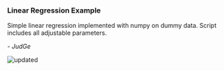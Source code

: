 <h3>Linear Regression Example</h3>

Simple linear regression implemented with numpy on dummy data. 
Script includes all adjustable parameters.

<i>- JudGe</i>






![updated](https://user-images.githubusercontent.com/39850866/52099910-417b3000-25a3-11e9-9579-aaca0c35f93f.png)

